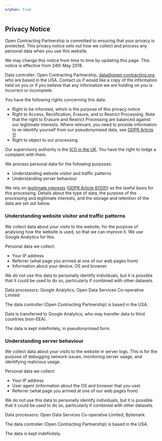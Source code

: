 ```yaml
---
orphan: true
---
```


Privacy Notice
--------------

Open Contracting Partnership is committed to ensuring that your privacy is protected. This privacy notice sets out how we collect and process any personal data when you use this website.

We may change this notice from time to time by updating this page. This notice is effective from 24th May 2018.

Data controller: Open Contracting Partnership, <a href="mailto:data@open-contracting.org">data@open-contracting.org</a>, who are based in the USA. Contact us if would like a copy of the information held on you or if you believe that any information we are holding on you is incorrect or incomplete.

You have the following rights concerning this data:

*   Right to be informed, which is the purpose of this privacy notice
*   Right to Access, Rectification, Erasure, and to Restrict Processing. Note that the right to Erasure and Restrict Processing are balanced against our legitimate interests. Where relevant, you need to provide information to re-identify yourself from our pseudonymised data, see [GDPR Article 11](https://gdpr-info.eu/art-11-gdpr/)
*   Right to object to our processing.

Our supervisory authority is the [ICO in the UK](https://ico.org.uk/). You have the right to lodge a complaint with them.

We process personal data for the following purposes:

*   Understanding website visitor and traffic patterns
*   Understanding server behaviour

We rely on [legitimate interests](https://ico.org.uk/for-organisations/guide-to-the-general-data-protection-regulation-gdpr/lawful-basis-for-processing/legitimate-interests/) ([GDPR Article 6(1)(f)](https://gdpr-info.eu/art-6-gdpr/)) as the lawful basis for this processing. Details about the type of data, the purpose of the processing and legitimate interests, and the storage and retention of the data are set out below.

### Understanding website visitor and traffic patterns

We collect data about your visits to the website, for the purpose of analysing how the website is used, so that we can improve it. We use Google Analytics for this.

Personal data we collect:

*   Your IP address
*   Referrer (what page you arrived at one of our web pages from)
*   Information about your device, OS and browser

We do not use this data to personally identify individuals, but it is possible that it could be used to do so, particularly if combined with other datasets.

Data processors: Google Analytics, Open Data Services Co-operative Limited

The data controller (Open Contracting Partnership) is based in the USA.

Data is transferred to Google Analytics, who may transfer data to third countries (non-EEA).

The data is kept indefinitely, in pseudonymised form.

### Understanding server behaviour

We collect data about your visits to the website in server logs. This is for the purpose of debugging network issues, monitoring server usage, and identifying malicious usage.

Personal data we collect:

*   Your IP address
*   User agent (information about the OS and browser that you use)
*   Referrer (what page you arrived at one of our web pages from)

We do not use this data to personally identify individuals, but it is possible that it could be used to do so, particularly if combined with other datasets.

Data processors: Open Data Services Co-operative Limited, Bytemark.

The data controller (Open Contracting Partnership) is based in the USA.

The data is kept indefinitely.
